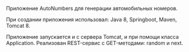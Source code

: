 Приложение AutoNumbers для генерации автомобильных номеров. 

При создании приложения использовал:
Java 8,
Springboot,
Maven,
Tomcat 8.

Приложение запускается и с сервера Tomcat, и при помощи класса Application. 
Реализован REST-сервис с GET-методами: random и next.
